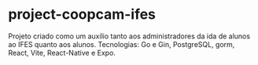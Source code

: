 # project-coopcam-ifes
Projeto criado como um auxílio tanto aos administradores da ida de alunos ao IFES quanto aos alunos. Tecnologias: Go e Gin, PostgreSQL, gorm, React, Vite, React-Native e Expo.
